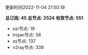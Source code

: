 更新时间2022-11-04 21:50:19

**总订阅: 45**
**总节点: 2524**
**有效节点: 551**
- ssr节点: 19
- trojan节点: 56
- ss节点: 137
- v2ray节点: 339
